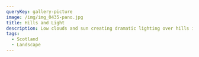 ```yaml
---
queryKey: gallery-picture
image: /img/img_0435-pano.jpg
title: Hills and Light
description: Low clouds and sun creating dramatic lighting over hills in Highland Perthshire
tags:
  - Scotland
  - Landscape
---
```

